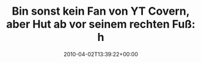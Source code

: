 ---
retweeted: false
source: <a href="http://twitter.com" rel="nofollow">Twitter Web Client</a>
entities:
  hashtags:
  - text: etid
    indices:
    - '113'
    - '118'
  - text: drum
    indices:
    - '119'
    - '124'
  - text: cover
    indices:
    - '125'
    - '131'
  symbols: []
  user_mentions: []
  urls: []
display_text_range:
- '0'
- '131'
favorite_count: '0'
id_str: '11480539275'
truncated: false
retweet_count: '0'
id: '11480539275'
created_at: Fri Apr 02 13:39:22 +0000 2010
favorited: false
full_text: 'Bin sonst kein Fan von YT Covern, aber Hut ab vor seinem rechten Fuß:
  http://www.youtube.com/watch?v=CgtGsmNrBpM #etid #drum #cover'
lang: de
tags:
- etid
- drum
- cover
- pesos/twitter
date: '2010-04-02T13:39:22+00:00'
src: https://twitter.com/bascht/status/11480539275
original_url: https://twitter.com/bascht/status/11480539275
type: twitter_tweet
text: 'Bin sonst kein Fan von YT Covern, aber Hut ab vor seinem rechten Fuß: http://www.youtube.com/watch?v=CgtGsmNrBpM
  #etid #drum #cover'
title: 'Bin sonst kein Fan von YT Covern, aber Hut ab vor seinem rechten Fuß: h'

---